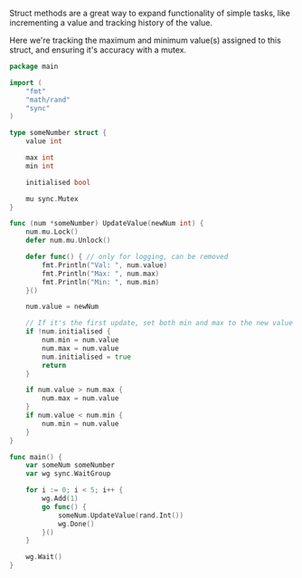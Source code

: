 Struct methods are a great way to expand functionality of simple tasks, like incrementing a value and tracking history of the value.

Here we're tracking the maximum and minimum value(s) assigned to this struct, and ensuring it's accuracy with a mutex.

```go
package main

import (
	"fmt"
	"math/rand"
	"sync"
)

type someNumber struct {
	value int

	max int
	min int

	initialised bool

	mu sync.Mutex
}

func (num *someNumber) UpdateValue(newNum int) {
	num.mu.Lock()
	defer num.mu.Unlock()

	defer func() { // only for logging, can be removed
		fmt.Println("Val: ", num.value)
		fmt.Println("Max: ", num.max)
		fmt.Println("Min: ", num.min)
	}()

	num.value = newNum

	// If it's the first update, set both min and max to the new value
	if !num.initialised {
		num.min = num.value
		num.max = num.value
		num.initialised = true
		return
	}

	if num.value > num.max {
		num.max = num.value
	}
	if num.value < num.min {
		num.min = num.value
	}
}

func main() {
	var someNum someNumber
	var wg sync.WaitGroup

	for i := 0; i < 5; i++ {
		wg.Add(1)
		go func() {
			someNum.UpdateValue(rand.Int())
			wg.Done()
		}()
	}

	wg.Wait()
}
```